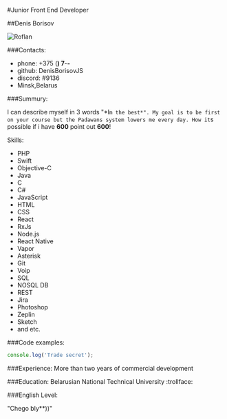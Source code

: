 #Junior Front End Developer

##Denis Borisov

![Roflan](https://chpic.su/_data/stickers/PolniyPakich/PolniyPakich_001.png)

###Contacts:

* phone: +375 (__) 7__-__-__
* github: DenisBorisovJS
* discord: #9136
* Minsk,Belarus

###Summury:

I can describe myself in 3 words "*I`m the best*". My goal is to be first on your course but the Padawans system lowers me every day. How it`s possible if i have **600** point out **600**!

Skills:

* PHP
* Swift
* Objective-C
* Java
* C
* C#
* JavaScript
* HTML
* CSS
* React
* RxJs
* Node.js
* React Native
* Vapor
* Asterisk
* Git
* Voip
* SQL
* NOSQL DB
* REST
* Jira
* Photoshop
* Zeplin
* Sketch
* and etc.


###Code examples:
```javascript
console.log('Trade secret');
```

###Experience:
More than two years of commercial development


###Education:
Belarusian National Technical University :trollface:

###English Level:

"Chego bly**))"

